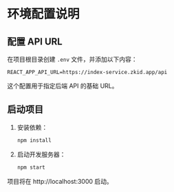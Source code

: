# 环境配置说明

## 配置 API URL

在项目根目录创建 `.env` 文件，并添加以下内容：

```
REACT_APP_API_URL=https://index-service.zkid.app/api
```

这个配置用于指定后端 API 的基础 URL。

## 启动项目

1. 安装依赖：
   ```bash
   npm install
   ```

2. 启动开发服务器：
   ```bash
   npm start
   ```

项目将在 http://localhost:3000 启动。 